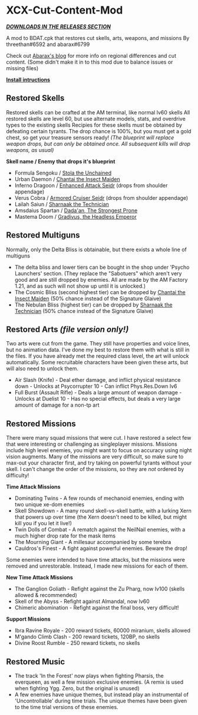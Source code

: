 # XCX-Cut-Content-Mod
***[DOWNLOADS IN THE RELEASES SECTION](https://github.com/threethan/XCX-Cut-Content-Mod/releases/tag/v1.0)***

A mod to BDAT.cpk that restores cut skells, arts, weapons, and missions
By threethan#6592 and abarax#6799

Check out [Abarax's blog](https://recedingrust.wordpress.com/) for more info on regional differences and cut content. (Some didn't make it in to this mod due to balance issues or missing files)

**[Install intructions](INSTALL.md)**

## Restored Skells
Restored skells can be crafted at the AM terminal, like normal lv60 skells
All restored skells are level 60, but use alternate models, stats, and overdrive types to the existing skells
Recipies for these skells must be obtained by defeating certain tyrants. The drop chance is 100%, but you must get a gold chest, so get your treasure sensors ready!
*(The blueprint will replace weapon drops, but can only be obtained once. All subsequent kills will drop weapons, as usual)*

**Skell name / Enemy that drops it's blueprint**
- Formula Sengoku / [Stola the Unchained](https://frontiernav.jahed.dev/explore/xenoblade-chronicles-x/visualisations/maps/entities/eKlVsEFo)
- Urban Daemon / [Chantai the Insect Maiden](https://frontiernav.jahed.dev/explore/xenoblade-chronicles-x/visualisations/maps/entities/peKVDbOU3)
- Inferno Dragoon / [Enhanced Attack Seidr](https://frontiernav.jahed.dev/explore/xenoblade-chronicles-x/visualisations/maps/entities/euuRjcxL) (drops from shoulder appendage)
- Verus Cobra / [Armored Cruiser Seidr](https://frontiernav.jahed.dev/explore/xenoblade-chronicles-x/visualisations/maps/entities/edmUZDfB) (drops from shoulder appendage)
- Lailah Saiun / [Sharnaak the Technician](https://frontiernav.jahed.dev/explore/xenoblade-chronicles-x/visualisations/maps/entities/erAr5dOd)
- Amsdaius Spartan / [Dada'an, The Strongest Prone](https://frontiernav.jahed.dev/explore/xenoblade-chronicles-x/visualisations/maps/entities/e7YRAZ2r)
- Mastema Doom / [Gradivus, the Headless Emperor](https://frontiernav.jahed.dev/explore/xenoblade-chronicles-x/visualisations/maps/entities/eWIdRvhw)

## Restored Multiguns
Normally, only the Delta Bliss is obtainable, but there exists a whole line of multiguns
- The delta bliss and lower tiers can be bought in the shop under 'Psycho Launchers' section. (They replace the "Sabotuers" which aren't very good and are still dropped by enemies. All are made by the AM Factory 1.21, and as such will not show up until it is unlocked.)
- The Cosmic Bliss (second highest tier) can be dropped by [Chantai the Insect Maiden](https://frontiernav.jahed.dev/explore/xenoblade-chronicles-x/visualisations/maps/entities/peKVDbOU3) (50% chance instead of the Signature Glaive)
- The Nebulan Bliss (highest tier) can be dropped by [Sharnaak the Technician](https://frontiernav.jahed.dev/explore/xenoblade-chronicles-x/visualisations/maps/entities/erAr5dOd) (50% chance instead of the Signature Glaive)

## Restored Arts *(file version only!)*
Two arts were cut from the game. They still have properties and voice lines, but no animation data. I've done my best to restore them with what is still in the files.
If you have already met the required class level, the art will unlock automatically.
Some recruitable characters have been given these arts, but will also need to unlock them.
- Air Slash (Knife) - Deal ether damage, and inflict physical resistance down - Unlocks at Psycorrupter 10 - Can inflict Phys.Res.Down lv6
- Full Burst (Assault Rifle) - Deals a large amount of weapon damage - Unlocks at Duelist 10 - Has no special effects, but deals a very large amount of damage for a non-tp art

## Restored Missions
There were many squad missions that were cut. I have restored a select few that were interesting or challenging as singleplayer missions.
Missions include high level enemies, you might want to focus on accuracy using night vision augments.
Many of the missions are very difficult, so make sure to max-out your character first, and try taking on powerful tyrants without your skell.
I can't change the order of the missions, so they are *not* ordered by difficulty!

**Time Attack Missions**
- Dominating Twins - A few rounds of mechanoid enemies, ending with two unique xe-dom enemies
- Skell Showdown - A many round skell-vs-skell battle, with a lurking Xern that powers up over time (the Xern doesn't need to be killed, but might kill you if you let it live!)
- Twin Dolls of Combat - A rematch against the NeilNail enemies, with a much higher drop rate for the mask items
- The Mourning Giant - A millesaur accompanied by some terebra
- Cauldros's Finest - A fight against powerful enemies. Beware the drop!

Some enemies were intended to have time attacks, but the missions were removed and unrestorable. Instead, I made new missions for each of them.

**New Time Attack Missions**
- The Ganglion Goliath - Refight against the Zu Pharg, now lv100 (skells allowed & recommended)
- Skell of the Abyss - Refight against Almandal, now lv60
- Chimeric abomination - Refight against the final boss, very difficult!

**Support Missions**
- Ibra Ravine Royale - 200 reward tickets, 60000 miranium, skells allowed
- M'gando Climb Clash - 200 reward tickets, 120BP, no skells
- Divine Roost Rumble - 250 reward tickets, no skells

## Restored Music
- The track 'In the Forest' now plays when fighting Pharsis, the everqueen, as well a few mission exclusive enemies. (A remix is used when fighting Ygg. Zero, but the original is unused)
- A few enemies have unique themes, but instead play an instrumental of 'Uncontrollable' during time trials. The unique themes have been given to the time trial versions of these enemies.
